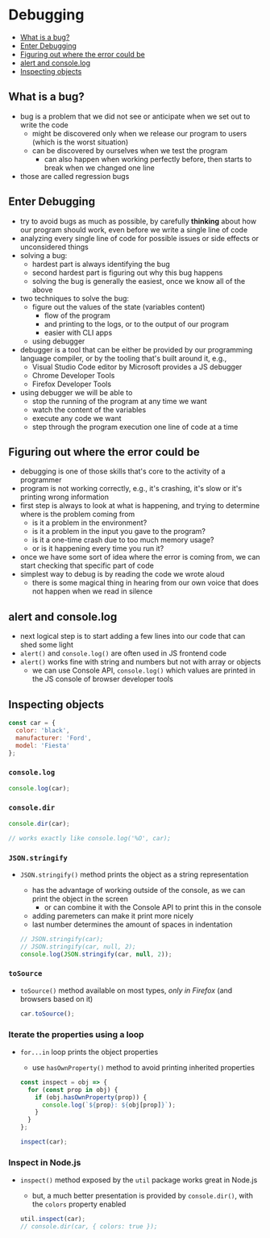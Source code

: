 # Debugging

- [What is a bug?](#what-is-a-bug)
- [Enter Debugging](#enter-debugging)
- [Figuring out where the error could be](#figuring-out-where-the-error-could-be)
- [alert and console.log](#alert-and-consolelog)
- [Inspecting objects](#inspecting-objects)


## What is a bug?

- bug is a problem that we did not see or anticipate when we set out to write the code
  - might be discovered only when we release our program to users (which is the worst situation)
  - can be discovered by ourselves when we test the program
    - can also happen when working perfectly before, then starts to break when we changed one line
- those are called regression bugs


## Enter Debugging

- try to avoid bugs as much as possible, by carefully **thinking** about how our program should work, even before we write a single line of code
- analyzing every single line of code for possible issues or side effects or unconsidered things
- solving a bug:
  - hardest part is always identifying the bug
  - second hardest part is figuring out why this bug happens
  - solving the bug is generally the easiest, once we know all of the above
- two techniques to solve the bug:
  - figure out the values of the state (variables content)
    - flow of the program
    - and printing to the logs, or to the output of our program
    - easier with CLI apps
  - using debugger
- debugger is a tool that can be either be provided by our programming language compiler, or by the tooling that's built around it, e.g.,
  - Visual Studio Code editor by Microsoft provides a JS debugger
  - Chrome Developer Tools
  - Firefox Developer Tools
- using debugger we will be able to
  - stop the running of the program at any time we want
  - watch the content of the variables
  - execute any code we want
  - step through the program execution one line of code at a time


## Figuring out where the error could be

- debugging is one of those skills that's core to the activity of a programmer
- program is not working correctly, e.g., it's crashing, it's slow or it's printing wrong information
- first step is always to look at what is happening, and trying to determine where is the problem coming from
  - is it a problem in the environment?
  - is it a problem in the input you gave to the program?
  - is it a one-time crash due to too much memory usage?
  - or is it happening every time you run it?
- once we have some sort of idea where the error is coming from, we can start checking that specific part of code
- simplest way to debug is by reading the code we wrote aloud
  - there is some magical thing in hearing from our own voice that does not happen when we read in silence


## alert and console.log

- next logical step is to start adding a few lines into our code that can shed some light
- `alert()` and `console.log()` are often used in JS frontend code
- `alert()` works fine with string and numbers but not with array or objects
  - we can use Console API, `console.log()` which values are printed in the JS console of browser developer tools


## Inspecting objects

```js
const car = {
  color: 'black',
  manufacturer: 'Ford',
  model: 'Fiesta'
};
```

### `console.log`

```js
console.log(car);
```

### `console.dir`

```js
console.dir(car);

// works exactly like console.log('%O', car);
```

### `JSON.stringify`

- `JSON.stringify()` method prints the object as a string representation
  - has the advantage of working outside of the console, as we can print the object in the screen 
    - or can combine it with the Console API to print this in the console
  - adding paremeters can make it print more nicely
  - last number determines the amount of spaces in indentation

  ```js
  // JSON.stringify(car);
  // JSON.stringify(car, null, 2);
  console.log(JSON.stringify(car, null, 2));
  ```

### `toSource`

- `toSource()` method available on most types, _only in Firefox_ (and browsers based on it)

  ```js
  car.toSource();
  ```

### Iterate the properties using a loop

- `for...in` loop prints the object properties
  - use `hasOwnProperty()` method to avoid printing inherited properties

  ```js
  const inspect = obj => {
    for (const prop in obj) {
      if (obj.hasOwnProperty(prop)) {
        console.log(`${prop}: ${obj[prop]}`);
      }
    }
  };

  inspect(car);
  ```

### Inspect in Node.js

- `inspect()` method exposed by the `util` package works great in Node.js
  - but, a much better presentation is provided by `console.dir()`, with the `colors` property enabled

  ```js
  util.inspect(car);
  // console.dir(car, { colors: true });
  ```
